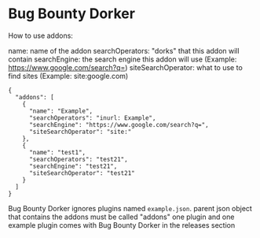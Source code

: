 # Bug Bounty Dorker

How to use addons:

name: name of the addon
searchOperators: "dorks" that this addon will contain
searchEngine: the search engine this addon will use (Example: https://www.google.com/search?q=)
siteSearchOperator: what to use to find sites (Example: site:google.com)

```
{
  "addons": [
    {
      "name": "Example",
      "searchOperators": "inurl: Example",
      "searchEngine": "https://www.google.com/search?q=",
      "siteSearchOperator": "site:"
    },
    {
      "name": "test1",
      "searchOperators": "test21",
      "searchEngine": "test21",
      "siteSearchOperator": "test21"
    }
  ]
}
```
Bug Bounty Dorker ignores plugins named `example.json`.
parent json object that contains the addons must be called "addons"
one plugin and one example plugin comes with Bug Bounty Dorker in the releases section
